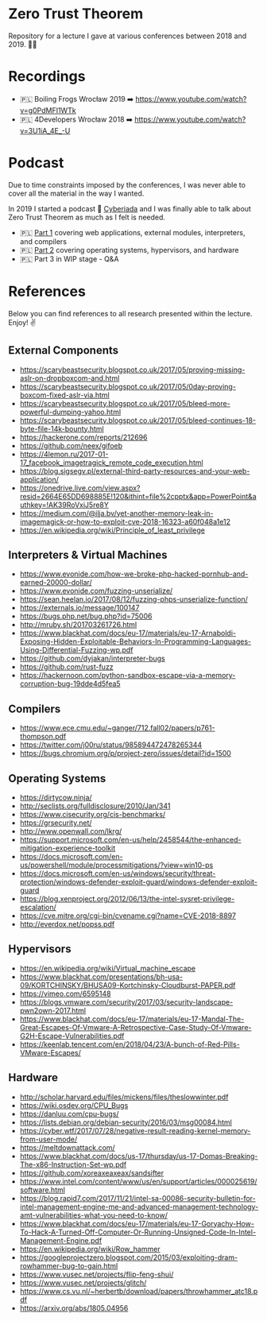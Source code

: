 # Zero Trust Theorem

Repository for a lecture I gave at various conferences between 2018 and 2019. 👨‍🏫

# Recordings

* 🇵🇱 Boiling Frogs Wrocław 2019 ➡️ https://www.youtube.com/watch?v=g0PdMFI1WTk
* 🇵🇱 4Developers Wrocław 2018 ➡️ https://www.youtube.com/watch?v=3U1iA_4E_-U

# Podcast

Due to time constraints imposed by the conferences, I was never able to cover all the material in the way I wanted.

In 2019 I started a podcast 🎤 [Cyberiada](https://cyberiada.io) and I was finally able to talk about Zero Trust Theorem as much as I felt is needed.

* 🇵🇱 [Part 1](https://cyberiada.io/3) covering web applications, external modules, interpreters, and compilers
* 🇵🇱 [Part 2](https://cyberiada.io/4) covering operating systems, hypervisors, and hardware
* 🇵🇱 Part 3 in WIP stage - Q&A

# References

Below you can find references to all research presented within the lecture. Enjoy! ✌️

## External Components

* https://scarybeastsecurity.blogspot.co.uk/2017/05/proving-missing-aslr-on-dropboxcom-and.html
* https://scarybeastsecurity.blogspot.co.uk/2017/05/0day-proving-boxcom-fixed-aslr-via.html
* https://scarybeastsecurity.blogspot.co.uk/2017/05/bleed-more-powerful-dumping-yahoo.html
* https://scarybeastsecurity.blogspot.co.uk/2017/05/bleed-continues-18-byte-file-14k-bounty.html
* https://hackerone.com/reports/212696
* https://github.com/neex/gifoeb  
* https://4lemon.ru/2017-01-17_facebook_imagetragick_remote_code_execution.html 
* https://blog.sigsegv.pl/external-third-party-resources-and-your-web-application/ 
* https://onedrive.live.com/view.aspx?resid=2664E65DD698885E!120&ithint=file%2cpptx&app=PowerPoint&authkey=!AK39RoVxiJ5re8Y  
* https://medium.com/@ilja.bv/yet-another-memory-leak-in-imagemagick-or-how-to-exploit-cve-2018-16323-a60f048a1e12
* https://en.wikipedia.org/wiki/Principle_of_least_privilege 

## Interpreters & Virtual Machines

* https://www.evonide.com/how-we-broke-php-hacked-pornhub-and-earned-20000-dollar/
* https://www.evonide.com/fuzzing-unserialize/
* https://sean.heelan.io/2017/08/12/fuzzing-phps-unserialize-function/ 
* https://externals.io/message/100147
* https://bugs.php.net/bug.php?id=75006 
* http://mruby.sh/201703261726.html 
* https://www.blackhat.com/docs/eu-17/materials/eu-17-Arnaboldi-Exposing-Hidden-Exploitable-Behaviors-In-Programming-Languages-Using-Differential-Fuzzing-wp.pdf 
* https://github.com/dyjakan/interpreter-bugs 
* https://github.com/rust-fuzz 
* https://hackernoon.com/python-sandbox-escape-via-a-memory-corruption-bug-19dde4d5fea5 

## Compilers

* https://www.ece.cmu.edu/~ganger/712.fall02/papers/p761-thompson.pdf
* https://twitter.com/j00ru/status/985894472478265344
* https://bugs.chromium.org/p/project-zero/issues/detail?id=1500 

## Operating Systems

* https://dirtycow.ninja/
* http://seclists.org/fulldisclosure/2010/Jan/341 
* https://www.cisecurity.org/cis-benchmarks/ 
* https://grsecurity.net/
* http://www.openwall.com/lkrg/ 
* https://support.microsoft.com/en-us/help/2458544/the-enhanced-mitigation-experience-toolkit
* https://docs.microsoft.com/en-us/powershell/module/processmitigations/?view=win10-ps
* https://docs.microsoft.com/en-us/windows/security/threat-protection/windows-defender-exploit-guard/windows-defender-exploit-guard 
* https://blog.xenproject.org/2012/06/13/the-intel-sysret-privilege-escalation/
* https://cve.mitre.org/cgi-bin/cvename.cgi?name=CVE-2018-8897
* http://everdox.net/popss.pdf 

## Hypervisors

* https://en.wikipedia.org/wiki/Virtual_machine_escape 
* https://www.blackhat.com/presentations/bh-usa-09/KORTCHINSKY/BHUSA09-Kortchinsky-Cloudburst-PAPER.pdf
* https://vimeo.com/6595148
* https://blogs.vmware.com/security/2017/03/security-landscape-pwn2own-2017.html 
* https://www.blackhat.com/docs/eu-17/materials/eu-17-Mandal-The-Great-Escapes-Of-Vmware-A-Retrospective-Case-Study-Of-Vmware-G2H-Escape-Vulnerabilities.pdf 
* https://keenlab.tencent.com/en/2018/04/23/A-bunch-of-Red-Pills-VMware-Escapes/ 

## Hardware

* http://scholar.harvard.edu/files/mickens/files/theslowwinter.pdf 
* https://wiki.osdev.org/CPU_Bugs
* https://danluu.com/cpu-bugs/  
* https://lists.debian.org/debian-security/2016/03/msg00084.html 
* https://cyber.wtf/2017/07/28/negative-result-reading-kernel-memory-from-user-mode/ 
* https://meltdownattack.com/
* https://www.blackhat.com/docs/us-17/thursday/us-17-Domas-Breaking-The-x86-Instruction-Set-wp.pdf 
* https://github.com/xoreaxeaxeax/sandsifter 
* https://www.intel.com/content/www/us/en/support/articles/000025619/software.html 
* https://blog.rapid7.com/2017/11/21/intel-sa-00086-security-bulletin-for-intel-management-engine-me-and-advanced-management-technology-amt-vulnerabilities-what-you-need-to-know/
* https://www.blackhat.com/docs/eu-17/materials/eu-17-Goryachy-How-To-Hack-A-Turned-Off-Computer-Or-Running-Unsigned-Code-In-Intel-Management-Engine.pdf 
* https://en.wikipedia.org/wiki/Row_hammer 
* https://googleprojectzero.blogspot.com/2015/03/exploiting-dram-rowhammer-bug-to-gain.html 
* https://www.vusec.net/projects/flip-feng-shui/
* https://www.vusec.net/projects/glitch/ 
* https://www.cs.vu.nl/~herbertb/download/papers/throwhammer_atc18.pdf
* https://arxiv.org/abs/1805.04956 
